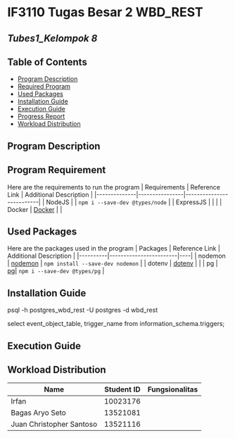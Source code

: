 # IF3110 Tugas Besar 2 WBD_REST

## *Tubes1_Kelompok 8*

## **Table of Contents**
* [Program Description](#program-description)
* [Required Program](#required-program)
* [Used Packages](#used-packages)
* [Installation Guide](#installation-guide)
* [Execution Guide](#execution-guide)
* [Progress Report](#progress-report)
* [Workload Distribution](#workload-distribution)

## **Program Description**


## **Program Requirement**
Here are the requirements to run the program
| Requirements | Reference Link | Additional Description |
|--------------|----------------|--------------------------|
| NodeJS      |   | `npm i --save-dev @types/node` |
| ExpressJS   |   |  |
| Docker | [Docker](https://docs.docker.com/desktop/install/windows-install/) |  |


## **Used Packages**
Here are the packages used in the program
| Packages | Reference Link | Additional Description |
|----------|------------------------|----|
| nodemon | [nodemon](https://www.npmjs.com/package//nodemon) | `npm install --save-dev nodemon` |
| dotenv  | [dotenv](https://www.npmjs.com/package/dotenv)  | |
| pg    | [pg](https://www.npmjs.com/package/pg)| `npm i --save-dev @types/pg` |

## **Installation Guide**

psql -h postgres_wbd_rest -U postgres -d wbd_rest

select event_object_table, trigger_name from information_schema.triggers;

## **Execution Guide**



## **Workload Distribution**
| Name                     | Student ID | Fungsionalitas | 
|--------------------------|------------|-------------|
| Irfan                    | 10023176   |  |
| Bagas Aryo Seto          | 13521081   |  |
| Juan Christopher Santoso | 13521116   |  |
